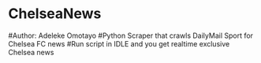 # ChelseaNews
#Author: Adeleke Omotayo
#Python Scraper that crawls DailyMail Sport for Chelsea FC news
#Run script in IDLE and you get realtime exclusive Chelsea news
